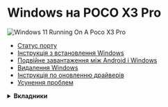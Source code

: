 # Windows на POCO X3 Pro
<img align="center" src="https://github.com/wormstest/src_vayu_windows/blob/main/2Poco X3 Pro Windows.png" alt="Windows 11 Running On A Poco X3 Pro">

- [Статус порту](/status.md)
- [Інструкція з встановлення Windows](/install.md)
- [Подвійне завантаження між Android і Windows](/dualboot.md)
- [Видалення Windows](/uninstall.md)
- [Інструкція по оновленню драйверів](/update.md)
- [Усунення проблем](/troubleshooting.md)
<details>
<summary><b><strong>Вкладники</strong></b></summary>

- [Morc](Https://GitHub.com/themorc) ```Зробив зображення телефону```
- [Icesito68](https://github.com/Icesito68) ```Створив команди розмітки Windows і зробив цей репозиторій```
- [Map220v](https://github.com/map220v) ```Надав допомогу. Використано патчі UFS з Xiaomi Pad 5 та ACPI, а також переніс драйвери на Xiaomi Pad 5```
- [Degdag](https://github.com/degdag) ```Створив UEFI та переніс драйвери```
- [halal-beef](https://github.com/halal-beef) ```Створив EDK2 і модифікував його для завантаження Windows, також переніс драйвера```
- [Renegade Project](https://github.com/edk2-porting) ```Створення ядра цього проекту```
- [gus33000](https://github.com/gus33000) ```Надав допомоги, зробив базовий посібник зі встановлення, усі оригінальні драйвери та сценарій msc.sh```
- [Renegade Project Discord members](https://discord.gg/XXBWfag) ```Надали допомогу```
- [ArturoGC06](https://github.com/ArturoGC06) ```Допоміг на початку проекту з перекладами та надав дані Windows```
- [SebastianZSXS](https://github.com/SebastianZSXS) ```Допоміг пропатчити Windows PE```
- [MollySophia](https://github.com/MollySophia) ```Допоміг виправити стан батареї```
- [haouarihk](https://github.com/haouarihk) ```Чудові пропозиції щодо приміток до команд, а також зробив новий посібник```
- [bibarub](https://github.com/bibarub) ```Покращення посібника```
- [wormstest](https://github.com/wormstest) ```Український та російський переклад```
- [proganime1200](https://github.com/proganime1200) ```Надзвичайно допоміг зробити це можливим, зробив значний внесок у старий посібник, знайшовши непотрібні розділи bk01-04, і майже зумів отримати завантаження winpe на ранніх етапах```

</details>  


